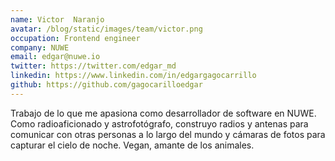 ```yaml
---
name: Victor  Naranjo
avatar: /blog/static/images/team/victor.png
occupation: Frontend engineer
company: NUWE
email: edgar@nuwe.io
twitter: https://twitter.com/edgar_md
linkedin: https://www.linkedin.com/in/edgargagocarrillo
github: https://github.com/gagocarilloedgar
---
```


Trabajo de lo que me apasiona como desarrollador de software en NUWE. Como radioaficionado y astrofotógrafo, construyo radios y antenas para comunicar con otras personas a lo largo del mundo y cámaras de fotos para capturar el cielo de noche. Vegan, amante de los animales.
